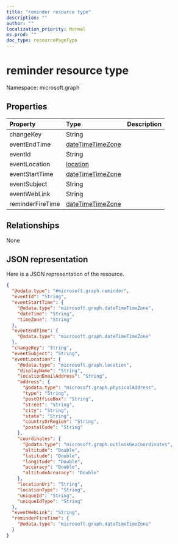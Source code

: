 ```yaml
---
title: "reminder resource type"
description: ""
author: ""
localization_priority: Normal
ms.prod: ""
doc_type: resourcePageType
---
```


# reminder resource type


Namespace: microsoft.graph



## Properties
|Property|Type|Description|
|:---|:---|:---|
|changeKey|String||
|eventEndTime|[dateTimeTimeZone](../resources/datetimetimezone.md)||
|eventId|String||
|eventLocation|[location](../resources/location.md)||
|eventStartTime|[dateTimeTimeZone](../resources/datetimetimezone.md)||
|eventSubject|String||
|eventWebLink|String||
|reminderFireTime|[dateTimeTimeZone](../resources/datetimetimezone.md)||

## Relationships
None

## JSON representation
Here is a JSON representation of the resource.
<!-- {
  "blockType": "resource",
  "@odata.type": "microsoft.graph.reminder"
}
-->
``` json
{
  "@odata.type": "#microsoft.graph.reminder",
  "eventId": "String",
  "eventStartTime": {
    "@odata.type": "microsoft.graph.dateTimeTimeZone",
    "dateTime": "String",
    "timeZone": "String"
  },
  "eventEndTime": {
    "@odata.type": "microsoft.graph.dateTimeTimeZone"
  },
  "changeKey": "String",
  "eventSubject": "String",
  "eventLocation": {
    "@odata.type": "microsoft.graph.location",
    "displayName": "String",
    "locationEmailAddress": "String",
    "address": {
      "@odata.type": "microsoft.graph.physicalAddress",
      "type": "String",
      "postOfficeBox": "String",
      "street": "String",
      "city": "String",
      "state": "String",
      "countryOrRegion": "String",
      "postalCode": "String"
    },
    "coordinates": {
      "@odata.type": "microsoft.graph.outlookGeoCoordinates",
      "altitude": "Double",
      "latitude": "Double",
      "longitude": "Double",
      "accuracy": "Double",
      "altitudeAccuracy": "Double"
    },
    "locationUri": "String",
    "locationType": "String",
    "uniqueId": "String",
    "uniqueIdType": "String"
  },
  "eventWebLink": "String",
  "reminderFireTime": {
    "@odata.type": "microsoft.graph.dateTimeTimeZone"
  }
}
```

